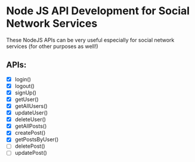 # Node JS API Development for Social Network Services 

These NodeJS APIs can be very useful especially for social network services (for other purposes as well!)

## APIs:

- [x] login()
- [x] logout()
- [x] signUp()
- [x] getUser()
- [x] getAllUsers()
- [x] updateUser()
- [x] deleteUser()
- [x] getAllPosts()
- [x] createPost()
- [x] getPostsByUser()
- [ ] deletePost()
- [ ] updatePost()
